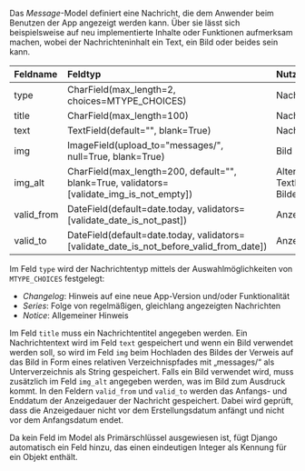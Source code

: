 Das *Message*-Model definiert eine Nachricht, die dem Anwender beim Benutzen der App angezeigt werden kann.
Über sie lässt sich beispielsweise auf neu implementierte Inhalte oder Funktionen aufmerksam machen, wobei der Nachrichteninhalt ein Text, ein Bild oder beides sein kann. 

| Feldname | Feldtyp | Nutzung |
| :--- | :--- | :--- |
| type | CharField(max_length=2, choices=MTYPE_CHOICES) | Nachrichtentyp |
| title | CharField(max_length=100) | Nachrichtentitel |
| text | TextField(default="", blank=True) | Nachrichtentext |
| img | ImageField(upload_to="messages/", null=True, blank=True) | Bild |
| img_alt | CharField(max_length=200, default="", blank=True, validators=[validate_img_is_not_empty]) | Alternative Textbeschreibung des Bildes |
| valid_from | DateField(default=date.today, validators=[validate_date_is_not_past]) | Anzeigeanfangsdatum |
| valid_to | DateField(default=date.today, validators=[validate_date_is_not_before_valid_from_date]) | Anzeigeenddatum |

Im Feld `type` wird der Nachrichtentyp mittels der Auswahlmöglichkeiten von `MTYPE_CHOICES` festgelegt:
* _Changelog_: Hinweis auf eine neue App-Version und/oder Funktionalität
* _Series_: Folge von regelmäßigen, gleichlang angezeigten Nachrichten
* _Notice_: Allgemeiner Hinweis

Im Feld `title` muss ein Nachrichtentitel angegeben werden. Ein Nachrichtentext wird im Feld `text`
gespeichert und wenn ein Bild verwendet werden soll, so wird im Feld `img` beim Hochladen des Bildes der
Verweis auf das Bild in Form eines relativen Verzeichnispfades mit „messages/“ als Unterverzeichnis als String
gespeichert. Falls ein Bild verwendet wird, muss zusätzlich im Feld `img_alt` angegeben werden, was im Bild
zum Ausdruck kommt. In den Feldern `valid_from` und `valid_to` werden das Anfangs- und Enddatum der
Anzeigedauer der Nachricht gespeichert. Dabei wird geprüft, dass die Anzeigedauer nicht vor dem
Erstellungsdatum anfängt und nicht vor dem Anfangsdatum endet.  

Da kein Feld im Model als Primärschlüssel ausgewiesen ist, fügt Django automatisch ein Feld hinzu, das einen
eindeutigen Integer als Kennung für ein Objekt enthält.
